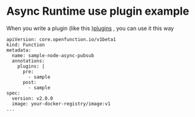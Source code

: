 
# Async Runtime use plugin example

When you write a  plugin (like this )[plugins](plugins) , you can use it this way
```
apiVersion: core.openfunction.io/v1beta1
kind: Function
metadata:
  name: sample-node-async-pubsub
  annotations:
    plugins: | 
      pre:
        - sample
      post:
        - sample
spec:
  version: v2.0.0
  image: your-docker-registry/image:v1
...
```